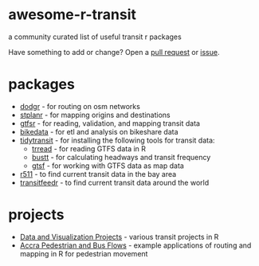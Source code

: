# awesome-r-transit

a community curated list of useful transit r packages

Have something to add or change? Open a [pull request](https://github.com/r-transit/awesome-r-transit/pulls) or [issue](https://github.com/r-transit/awesome-r-transit/issues).

# packages

- [dodgr](https://github.com/ATFutures/dodgr) - for routing on osm networks
- [stplanr](https://github.com/ropensci/stplanr) - for mapping origins and destinations
- [gtfsr](https://github.com/ropensci/gtfsr) - for reading, validation, and mapping transit data
- [bikedata](https://github.com/ropensci/bikedata) - for etl and analysis on bikeshare data
- [tidytransit](https://github.com/r-transit/tidytransit) - for installing the following tools for transit data:
  * [trread](https://github.com/r-transit/trread) - for reading GTFS data in R
  * [bustt](https://github.com/r-transit/bustt) - for calculating headways and transit frequency
  * [gtsf](https://github.com/r-transit/gtsf) - for working with GTFS data as map data
- [r511](https://github.com/r-transit/r511) - to find current transit data in the bay area
- [transitfeedr](https://github.com/r-transit/transitfeedr) - to find current transit data around the world

# projects

- [Data and Visualization Projects](https://github.com/BayAreaMetro/Data-And-Visualization-Projects) - various transit projects in R
- [Accra Pedestrian and Bus Flows](https://github.com/ATFutures/accra-flows-ped-from-bus) - example applications of routing and mapping in R for pedestrian movement
